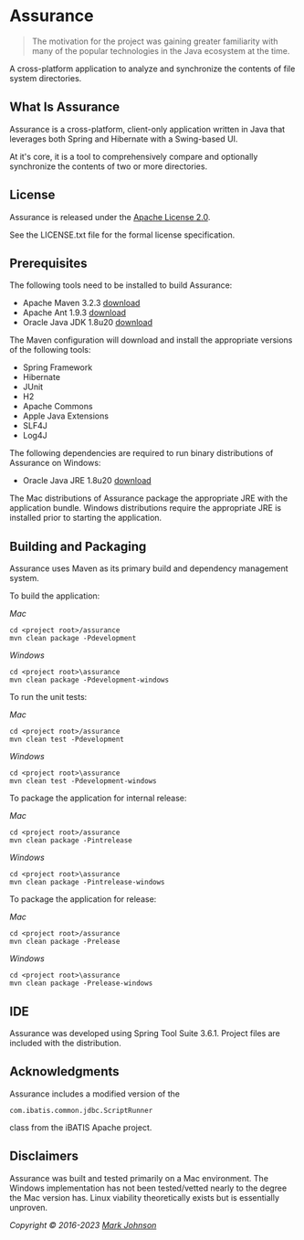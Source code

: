 # Assurance

> The motivation for the project was gaining greater familiarity with many of the popular technologies in the Java ecosystem at the time.

A cross-platform application to analyze and synchronize the contents of file system directories.

## What Is Assurance

Assurance is a cross-platform, client-only application written in Java that leverages both Spring and Hibernate with a Swing-based UI.

At it's core, it is a tool to comprehensively compare and optionally synchronize the contents of two or more directories.

## License

Assurance is released under the [Apache License 2.0](http://www.apache.org/licenses/LICENSE-2.0).

See the LICENSE.txt file for the formal license specification.

## Prerequisites

The following tools need to be installed to build Assurance:

* Apache Maven 3.2.3 [download](https://maven.apache.org/download.cgi)
* Apache Ant 1.9.3 [download](https://ant.apache.org/bindownload.cgi)
* Oracle Java JDK 1.8u20 [download](http://www.oracle.com/technetwork/articles/javase/index-jsp-138363.html)

The Maven configuration will download and install the appropriate versions of the following tools:

* Spring Framework
* Hibernate
* JUnit
* H2
* Apache Commons
* Apple Java Extensions
* SLF4J
* Log4J

The following dependencies are required to run binary distributions of Assurance on Windows:

* Oracle Java JRE 1.8u20 [download](http://www.oracle.com/technetwork/articles/javase/index-jsp-138363.html)

The Mac distributions of Assurance package the appropriate JRE with the application bundle.  Windows distributions require the appropriate JRE is installed prior to starting the application.

## Building and Packaging

Assurance uses Maven as its primary build and dependency management system.  

To build the application:

*Mac*	

	cd <project root>/assurance
	mvn clean package -Pdevelopment
	
*Windows*

	cd <project root>\assurance
	mvn clean package -Pdevelopment-windows

To run the unit tests:

*Mac*	

	cd <project root>/assurance
	mvn clean test -Pdevelopment
	
*Windows*

	cd <project root>\assurance
	mvn clean test -Pdevelopment-windows

To package the application for internal release:

*Mac*	

	cd <project root>/assurance
	mvn clean package -Pintrelease
	
*Windows*

	cd <project root>\assurance
	mvn clean package -Pintrelease-windows

To package the application for release:

*Mac*	

	cd <project root>/assurance
	mvn clean package -Prelease
	
*Windows*

	cd <project root>\assurance
	mvn clean package -Prelease-windows
	
## IDE

Assurance was developed using Spring Tool Suite 3.6.1.  Project files are included with the distribution.

## Acknowledgments

Assurance includes a modified version of the 

	com.ibatis.common.jdbc.ScriptRunner 

class from the iBATIS Apache project.

## Disclaimers

Assurance was built and tested primarily on a Mac environment.  The Windows implementation has not been tested/vetted nearly to the degree the Mac version has.  Linux viability theoretically exists but is essentially unproven.

*Copyright © 2016-2023 [Mark Johnson](http://markallenjohnson.com)*
